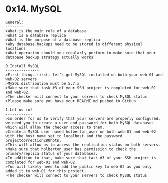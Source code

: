 0x14. MySQL
===========

	General:
	--------
	>What is the main role of a database
	>What is a database replica
	>What is the purpose of a database replica
	>Why database backups need to be stored in different physical locations
	>What operation should you regularly perform to make sure that your database backup strategy actually works

	0.Install MySQL
	---------------
	>First things first, let’s get MySQL installed on both your web-01 and web-02 servers.
	>MySQL distribution must be 5.7.x
	>Make sure that task #3 of your SSH project is completed for web-01 and web-02. 
	>The checker will connect to your servers to check MySQL status
	>Please make sure you have your README.md pushed to GitHub.

	1.Let us in!
	------------
	>In order for us to verify that your servers are properly configured, we need you to create a user and password for both MySQL databases which will allow the checker access to them.
	>Create a MySQL user named holberton_user on both web-01 and web-02 with the host name set to localhost and the password projectcorrection280hbtn.
	>This will allow us to access the replication status on both servers.
	>Make sure that holberton_user has permission to check the primary/replica status of your databases.
	>In addition to that, make sure that task #3 of your SSH project is completed for web-01 and web-02.
	>You will likely need to add the public key to web-02 as you only added it to web-01 for this project.
	>The checker will connect to your servers to check MySQL status

